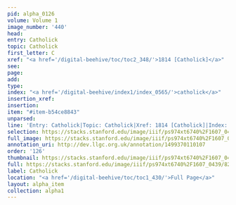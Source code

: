 ```yaml
---
pid: alpha_0126
volume: Volume 1
image_number: '440'
head: 
entry: Catholick
topic: Catholick
first_letter: C
xref: "<a href='/digital-beehive/toc/toc2_348/'>1814 [Catholick]</a>"
see: 
page: 
add: 
type: 
index: "<a href='/digital-beehive/index1/index_0565/'>catholick</a>"
insertion_xref: 
insertion: 
item: "#item-b54ce8843"
unparsed: 
line: 'Entry: Catholick|Topic: Catholick|Xref: 1814 [Catholick]|Index: catholick|#item-b54ce8843'
selection: https://stacks.stanford.edu/image/iiif/ps974xt6740%2F1607_0439/820,1487,3006,570/full/0/default.jpg
full_image: https://stacks.stanford.edu/image/iiif/ps974xt6740%2F1607_0439/full/full/0/default.jpg
annotation_uri: http://dev.llgc.org.uk/annotation/1499370110107
order: '126'
thumbnail: https://stacks.stanford.edu/image/iiif/ps974xt6740%2F1607_0439/820,1487,600,180/250,/0/default.jpg
full: https://stacks.stanford.edu/image/iiif/ps974xt6740%2F1607_0439/820,1487,3006,570/full/0/default.jpg
label: Catholick
location: "<a href='/digital-beehive/toc/toc1_430/'>Full Page</a>"
layout: alpha_item
collection: alpha1
---
```

